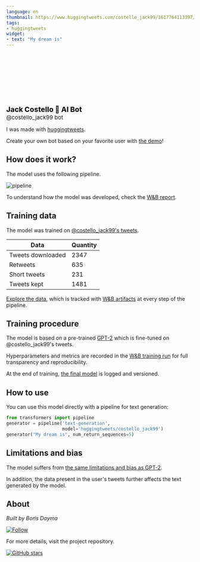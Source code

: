 ```yaml
---
language: en
thumbnail: https://www.huggingtweets.com/costello_jack99/1617764113397/predictions.png
tags:
- huggingtweets
widget:
- text: "My dream is"
---
```


<div>
<div style="width: 132px; height:132px; border-radius: 50%; background-size: cover; background-image: url('https://pbs.twimg.com/profile_images/1308245436961095681/nDFNvmWO_400x400.jpg')">
</div>
<div style="margin-top: 8px; font-size: 19px; font-weight: 800">Jack Costello 🤖 AI Bot </div>
<div style="font-size: 15px">@costello_jack99 bot</div>
</div>

I was made with [huggingtweets](https://github.com/borisdayma/huggingtweets).

Create your own bot based on your favorite user with [the demo](https://colab.research.google.com/github/borisdayma/huggingtweets/blob/master/huggingtweets-demo.ipynb)!

## How does it work?

The model uses the following pipeline.

![pipeline](https://github.com/borisdayma/huggingtweets/blob/master/img/pipeline.png?raw=true)

To understand how the model was developed, check the [W&B report](https://wandb.ai/wandb/huggingtweets/reports/HuggingTweets-Train-a-Model-to-Generate-Tweets--VmlldzoxMTY5MjI).

## Training data

The model was trained on [@costello_jack99's tweets](https://twitter.com/costello_jack99).

| Data | Quantity |
| --- | --- |
| Tweets downloaded | 2347 |
| Retweets | 635 |
| Short tweets | 231 |
| Tweets kept | 1481 |

[Explore the data](https://wandb.ai/wandb/huggingtweets/runs/2rov8a35/artifacts), which is tracked with [W&B artifacts](https://docs.wandb.com/artifacts) at every step of the pipeline.

## Training procedure

The model is based on a pre-trained [GPT-2](https://huggingface.co/gpt2) which is fine-tuned on @costello_jack99's tweets.

Hyperparameters and metrics are recorded in the [W&B training run](https://wandb.ai/wandb/huggingtweets/runs/1s8xi6cx) for full transparency and reproducibility.

At the end of training, [the final model](https://wandb.ai/wandb/huggingtweets/runs/1s8xi6cx/artifacts) is logged and versioned.

## How to use

You can use this model directly with a pipeline for text generation:

```python
from transformers import pipeline
generator = pipeline('text-generation',
                     model='huggingtweets/costello_jack99')
generator("My dream is", num_return_sequences=5)
```

## Limitations and bias

The model suffers from [the same limitations and bias as GPT-2](https://huggingface.co/gpt2#limitations-and-bias).

In addition, the data present in the user's tweets further affects the text generated by the model.

## About

*Built by Boris Dayma*

[![Follow](https://img.shields.io/twitter/follow/borisdayma?style=social)](https://twitter.com/intent/follow?screen_name=borisdayma)

For more details, visit the project repository.

[![GitHub stars](https://img.shields.io/github/stars/borisdayma/huggingtweets?style=social)](https://github.com/borisdayma/huggingtweets)
